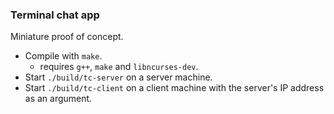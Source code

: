### Terminal chat app

Miniature proof of concept.  

* Compile with `make`.  
  * requires `g++`, `make` and `libncurses-dev`.  
* Start `./build/tc-server` on a server machine.  
* Start `./build/tc-client` on a client machine with the server's IP address as an argument.  
